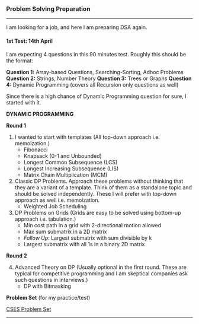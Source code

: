 ### Problem Solving Preparation 
<hr/>

I am looking for a job, and here I am preparing DSA again. 

#### 1st Test: 14th April

I am expecting 4 questions in this 90 minutes test. Roughly this should be the format:

**Question 1:** Array-based Questions, Searching-Sorting, Adhoc Problems
**Question 2:** Strings, Number Theory 
**Question 3:** Trees or Graphs
**Question 4:** Dynamic Programming (covers all Recursion only questions as well)

Since there is a high chance of Dynamic Programming question for sure, I started with it. 

**DYNAMIC PROGRAMMING**

**Round 1**

1. I wanted to start with templates (All top-down approach i.e. memoization.) 
    * Fibonacci 
    * Knapsack (0-1 and Unbounded)
    * Longest Common Subsequence (LCS)
    * Longest Increasing Subsequence (LIS)
    * Matrix Chain Multiplication (MCM)
2. Classic DP Problems. Approach these problems without thinking that they are a variant of a template. Think of them as a standalone topic and should be solved independently. These I will prefer with top-down approach as well i.e. memoization.
    * Weighted Job Scheduling 
3. DP Problems on Grids (Grids are easy to be solved using bottom-up approach i.e. tabulation.)
    * Min cost path in a grid with 2-directional motion allowed
    * Max sum submatrix in a 2D matrix
    * *Follow Up*: Largest submatrix with sum divisible by k
    * Largest submatrix with all 1s in a binary 2D matrix

**Round 2**

4. Advanced Theory on DP (Usually optional in the first round. These are typical for competitive programming and I am skeptical companies ask such questions in interviews.)
    * DP with Bitmasking

**Problem Set** (for my practice/test) 

[CSES Problem Set](https://cses.fi/problemset/)

<hr/>